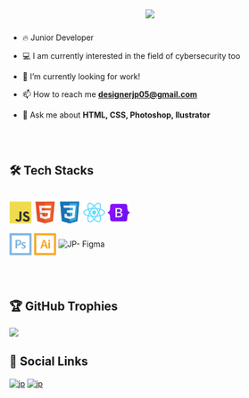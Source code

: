 <h1 align="center">
  <a href="https://git.io/typing-svg">
    <img src="https://readme-typing-svg.herokuapp.com/?lines=Hi,+There!+👋;Nice+to+meet+you!&center=true&size=30">
  </a>
</h1>

- 🔥 Junior Developer

- 💻 I am currently interested in the field of cybersecurity too

- 🔭 I’m currently looking for work!

- 📫 How to reach me **designerjp05@gmail.com**

- 💬 Ask me about **HTML, CSS, Photoshop, Ilustrator**

<br><br>

## 🛠 Tech Stacks

</div>
<div style="display: inline_block"><br>
  <img align="center" alt="JP-JS" height="40" width="40" src="https://raw.githubusercontent.com/devicons/devicon/master/icons/javascript/javascript-original.svg">
  <img align="center" alt="JP - HTML5" height="40" width="40" src="https://raw.githubusercontent.com/devicons/devicon/1119b9f84c0290e0f0b38982099a2bd027a48bf1/icons/html5/html5-original.svg">
  <img align="center" alt="JP - CSS" height="40" width="40" src="https://raw.githubusercontent.com/devicons/devicon/1119b9f84c0290e0f0b38982099a2bd027a48bf1/icons/css3/css3-original.svg">
  <img align="center" alt="JP-ReactJS" height="40" width="40" src="https://raw.githubusercontent.com/devicons/devicon/master/icons/react/react-original.svg">
  <img align="center" alt="JP-bootstrap" height="40" width="40" src="https://raw.githubusercontent.com/devicons/devicon/master/icons/bootstrap/bootstrap-original.svg">
</div>
<div style="display: inline_block"><br>
 <img align="center" alt="JP- Photoshop" height="40" width="40" src="https://raw.githubusercontent.com/devicons/devicon/1119b9f84c0290e0f0b38982099a2bd027a48bf1/icons/photoshop/photoshop-line.svg">
  <img align="center" alt="JP- Ilustrator" height="40" width="40" src="https://raw.githubusercontent.com/devicons/devicon/1119b9f84c0290e0f0b38982099a2bd027a48bf1/icons/illustrator/illustrator-line.svg">   
  <img align="center" alt="JP- Figma" height="40" width="40" 
src="https://www.vectorlogo.zone/logos/figma/figma-icon.svg"/>
<div>
<div>

  
 <br><br>  
    
## 🏆 GitHub Trophies
![](https://github-profile-trophy.vercel.app/?username=J3ipy&theme=dracula&no-frame=false&no-bg=true&margin-w=4)
    
 ## 📲 Social Links   
   <div> 
<a href="https://www.linkedin.com/in/j3ipy" target="blank"><img align="center" src="https://raw.githubusercontent.com/rahuldkjain/github-profile-readme-generator/master/src/images/icons/Social/linked-in-alt.svg" alt="jp" height="30" width="40" /></a>
<a href="https://instagram.com/pedro.ssantt" target="blank"><img align="center" src="https://raw.githubusercontent.com/rahuldkjain/github-profile-readme-generator/master/src/images/icons/Social/instagram.svg" alt="jp" height="30" width="40" /></a>
 
    
<div>
